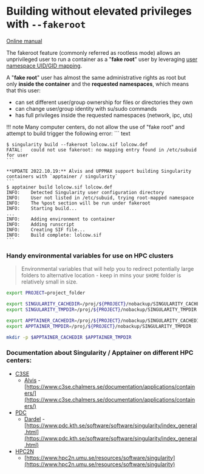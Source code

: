 # Building without elevated privileges with `--fakeroot`

[Online manual](https://sylabs.io/guides/3.8/user-guide/fakeroot.html)

The fakeroot feature (commonly referred as rootless mode) allows an unprivileged user to run a container as a "**fake root**" user by leveraging [user namespace UID/GID mapping](http://man7.org/linux/man-pages/man7/user_namespaces.7.html).

A "**fake root**" user has almost the same administrative rights as root but only **inside the container** and the **requested namespaces**, which means that this user:

- can set different user/group ownership for files or directories they own
- can change user/group identity with su/sudo commands
- has full privileges inside the requested namespaces (network, ipc, uts)

!!! note
    Many computer centers, do not allow the use of "fake root" and attempt to build  trigger the following error:
    ``` text

    $ singularity build --fakeroot lolcow.sif lolcow.def 
    FATAL:   could not use fakeroot: no mapping entry found in /etc/subuid for user
    ```

    **UPDATE 2022.10.19:** Alvis and UPPMAX support building Singularity containers with `apptainer / singularity`
    ```
    $ apptainer build lolcow.sif lolcow.def 
    INFO:    Detected Singularity user configuration directory
    INFO:    User not listed in /etc/subuid, trying root-mapped namespace
    INFO:    The %post section will be run under fakeroot
    INFO:    Starting build...
    ...
    INFO:    Adding environment to container
    INFO:    Adding runscript
    INFO:    Creating SIF file...
    INFO:    Build complete: lolcow.sif
    ```

### Handy environmental variables for use on HPC clusters
> Environmental variables that will help you to redirect potentially large folders to alternative location - keep in mins your `$HOME` folder is relatively small in size.

```bash
export PROJECT=project_folder

export SINGULARITY_CACHEDIR=/proj/${PROJECT}/nobackup/SINGULARITY_CACHEDIR
export SINGULARITY_TMPDIR=/proj/${PROJECT}/nobackup/SINGULARITY_TMPDIR

export APPTAINER_CACHEDIR=/proj/${PROJECT}/nobackup/SINGULARITY_CACHEDIR
export APPTAINER_TMPDIR=/proj/${PROJECT}/nobackup/SINGULARITY_TMPDIR

mkdir -p $APPTAINER_CACHEDIR $APPTAINER_TMPDIR
```

### Documentation about  Singularity / Apptainer on different HPC centers:  

- [C3SE](https://www.c3se.chalmers.se/)
    - [Alvis](https://www.c3se.chalmers.se/about/Alvis/) - [https://www.c3se.chalmers.se/documentation/applications/containers/](https://www.c3se.chalmers.se/documentation/applications/containers/)
- [PDC](https://www.pdc.kth.se/)
    - [Dardel](https://www.pdc.kth.se/hpc-services/computing-systems) - [https://www.pdc.kth.se/software/software/singularity/index_general.html](https://www.pdc.kth.se/software/software/singularity/index_general.html)
- [HPC2N](https://www.hpc2n.umu.se/)
    - [https://www.hpc2n.umu.se/resources/software/singularity](https://www.hpc2n.umu.se/resources/software/singularity)